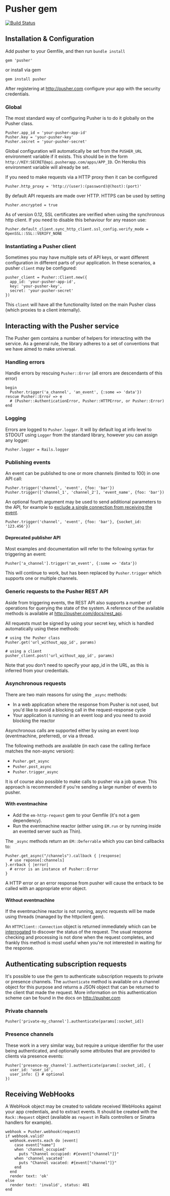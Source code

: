 Pusher gem
==========

[![Build Status](https://secure.travis-ci.org/pusher/pusher-gem.png?branch=master)](http://travis-ci.org/pusher/pusher-gem)

## Installation & Configuration

Add pusher to your Gemfile, and then run `bundle install`

    gem 'pusher'
    
or install via gem

    gem install pusher

After registering at <http://pusher.com> configure your app with the security credentials.

### Global

The most standard way of configuring Pusher is to do it globally on the Pusher class. 

    Pusher.app_id = 'your-pusher-app-id'
    Pusher.key = 'your-pusher-key'
    Pusher.secret = 'your-pusher-secret'

Global configuration will automatically be set from the `PUSHER_URL` environment variable if it exists. This should be in the form  `http://KEY:SECRET@api.pusherapp.com/apps/APP_ID`. On Heroku this environment variable will already be set.

If you need to make requests via a HTTP proxy then it can be configured

    Pusher.http_proxy = 'http://(user):(password)@(host):(port)'

By default API requests are made over HTTP. HTTPS can be used by setting

    Pusher.encrypted = true

As of version 0.12, SSL certificates are verified when using the synchronous http client. If you need to disable this behaviour for any reason use:

    Pusher.default_client.sync_http_client.ssl_config.verify_mode = OpenSSL::SSL::VERIFY_NONE

### Instantiating a Pusher client

Sometimes you may have multiple sets of API keys, or want different configuration in different parts of your application. In these scenarios, a pusher `client` may be configured:

    pusher_client = Pusher::Client.new({
      app_id: 'your-pusher-app-id',
      key: 'your-pusher-key',
      secret: 'your-pusher-secret'
    })

This `client` will have all the functionality listed on the main Pusher class (which proxies to a client internally).



## Interacting with the Pusher service

The Pusher gem contains a number of helpers for interacting with the service. As a general rule, the library adheres to a set of conventions that we have aimed to make universal.

### Handling errors

Handle errors by rescuing `Pusher::Error` (all errors are descendants of this error)

    begin
      Pusher.trigger('a_channel', 'an_event', {:some => 'data'})
    rescue Pusher::Error => e
      # (Pusher::AuthenticationError, Pusher::HTTPError, or Pusher::Error)
    end

### Logging

Errors are logged to `Pusher.logger`. It will by default log at info level to STDOUT using `Logger` from the standard library, however you can assign any logger:

    Pusher.logger = Rails.logger

### Publishing events

An event can be published to one or more channels (limited to 100) in one API call:

    Pusher.trigger('channel', 'event', {foo: 'bar'})
    Pusher.trigger(['channel_1', 'channel_2'], 'event_name', {foo: 'bar'})

An optional fourth argument may be used to send additional parameters to the API, for example to [exclude a single connection from receiving the event](http://pusher.com/docs/publisher_api_guide/publisher_excluding_recipients).

    Pusher.trigger('channel', 'event', {foo: 'bar'}, {socket_id: '123.456'})

#### Deprecated publisher API

Most examples and documentation will refer to the following syntax for triggering an event:

    Pusher['a_channel'].trigger('an_event', {:some => 'data'})

This will continue to work, but has been replaced by `Pusher.trigger` which supports one or multiple channels.

### Generic requests to the Pusher REST API

Aside from triggering events, the REST API also supports a number of operations for querying the state of the system. A reference of the available methods is available at <http://pusher.com/docs/rest_api>.

All requests must be signed by using your secret key, which is handled automatically using these methods:

    # using the Pusher class
    Pusher.get('url_without_app_id', params)
    
    # using a client
    pusher_client.post('url_without_app_id', params)

Note that you don't need to specify your app_id in the URL, as this is inferred from your credentials.

### Asynchronous requests

There are two main reasons for using the `_async` methods:

* In a web application where the response from Pusher is not used, but you'd like to avoid a blocking call in the request-response cycle
* Your application is running in an event loop and you need to avoid blocking the reactor

Asynchronous calls are supported either by using an event loop (eventmachine, preferred), or via a thread.

The following methods are available (in each case the calling iterface matches the non-async version):

* `Pusher.get_async`
* `Pusher.post_async`
* `Pusher.trigger_async`

It is of course also possible to make calls to pusher via a job queue. This approach is recommended if you're sending a large number of events to pusher.

#### With eventmachine

* Add the `em-http-request` gem to your Gemfile (it's not a gem dependency).
* Run the eventmachine reactor (either using `EM.run` or by running inside an evented server such as Thin).

The `_async` methods return an `EM::Deferrable` which you can bind callbacks to:

    Pusher.get_async("/channels").callback { |response|
      # use reponse[:channels]
    }.errback { |error|
      # error is an instance of Pusher::Error
    }

A HTTP error or an error response from pusher will cause the errback to be called with an appropriate error object.

#### Without eventmachine

If the eventmachine reactor is not running, async requests will be made using threads (managed by the httpclient gem).

An `HTTPClient::Connection` object is returned immediately which can be [interrogated](http://rubydoc.info/gems/httpclient/HTTPClient/Connection) to discover the status of the request. The usual response checking and processing is not done when the request completes, and frankly this method is most useful when you're not interested in waiting for the response.


## Authenticating subscription requests

It's possible to use the gem to authenticate subscription requests to private or presence channels. The `authenticate` method is available on a channel object for this purpose and returns a JSON object that can be returned to the client that made the request. More information on this authentication scheme can be found in the docs on <http://pusher.com>

### Private channels

    Pusher['private-my_channel'].authenticate(params[:socket_id])

### Presence channels

These work in a very similar way, but require a unique identifier for the user being authenticated, and optionally some attributes that are provided to clients via presence events:

    Pusher['presence-my_channel'].authenticate(params[:socket_id], {
      user_id: 'user_id',
      user_info: {} # optional
    })



## Receiving WebHooks

A WebHook object may be created to validate received WebHooks against your app credentials, and to extract events. It should be created with the `Rack::Request` object (available as `request` in Rails controllers or Sinatra handlers for example).

    webhook = Pusher.webhook(request)
    if webhook.valid?
      webhook.events.each do |event|
        case event["name"]
        when 'channel_occupied'
          puts "Channel occupied: #{event["channel"]}"
        when 'channel_vacated'
          puts "Channel vacated: #{event["channel"]}"
        end
      end
      render text: 'ok'
    else
      render text: 'invalid', status: 401
    end
